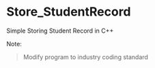 # Store_StudentRecord
Simple Storing Student Record in C++

Note: 
> Modify program to industry coding standard
